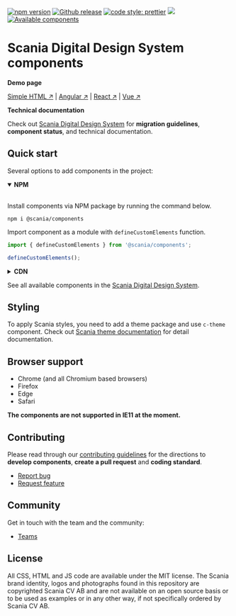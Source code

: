 [![npm version](http://img.shields.io/npm/v/corporate-ui.svg?style=flat&color=1081C2)](https://npmjs.org/package/corporate-ui)
[![Github release](https://img.shields.io/github/v/tag/scania/corporate-ui.svg?label=release&color=1081C2)](https://github.com/scania-digital-design-system/sdds/releases)
[![code style: prettier](https://img.shields.io/badge/code_style-prettier-ff69b4.svg?style=flat-square)](https://github.com/prettier/prettier)
![](https://img.shields.io/github/license/scania/corporate-ui.svg?style=flat)
[![Available components](https://img.shields.io/badge/Available%20components-digitaldesign.scania.com-orange)](https://digitaldesign.scania.com/components)

# Scania Digital Design System components

**Demo page**

[Simple HTML ↗](https://codepen.io/corporate-ui/pen/OYmqpr) | [Angular ↗](https://github.com/scania/corporate-ui-angular) | [React ↗](https://github.com/scania/corporate-ui-react) | [Vue ↗](https://github.com/scania/corporate-ui-vue)


**Technical documentation**

Check out [Scania Digital Design System](https://digitaldesign.scania.com/) for **migration guidelines**, **component status**, and technical documentation.


## Quick start

Several options to add components in the project: 
<details open>
<summary><strong>NPM</strong></summary>
   <br/>

   Install components via NPM package by running the command below.

   ```
   npm i @scania/components
   ```

   Import component as a module with `defineCustomElements` function.

   ```js
   import { defineCustomElements } from '@scania/components';

   defineCustomElements();
   ```
</details>

<details>
<summary><strong>CDN</strong></summary>
   <br/>

   Add link to the script by adding the following to the head

   ```
   <script src="https://digitaldesign.scania.com/build/components/4.x/core.js"></script>
   ```
   Replace `x` with [available releases](https://github.com/scania-digital-design-system/sdds/releases).
</details>

See all available components in the [Scania Digital Design System](https://digitaldesign.scania.com/components).


## Styling

To apply Scania styles, you need to add a theme package and use `c-theme` component. Check out [Scania theme documentation](https://github.com/scania-digital-design-system/sdds/tree/master/theme) for detail documentation.


## Browser support

- Chrome (and all Chromium based browsers)
- Firefox
- Edge
- Safari

**The components are not supported in IE11 at the moment.**


## Contributing

Please read through our [contributing guidelines](https://github.com/scania-digital-design-system/sdds/blob/master/CONTRIBUTING.md) for the directions to **develop components**, **create a pull request** and **coding standard**.

- [Report bug](https://github.com/scania-digital-design-system/sdds/issues)
- [Request feature](https://github.com/scania-digital-design-system/sdds/issues/new)


## Community

Get in touch with the team and the community:
- [Teams](https://teams.microsoft.com/l/team/19%3a1257007a64d44c64954acca27a9d4b46%40thread.skype/conversations?groupId=79f9bfeb-73e2-424d-9477-b236191ece5e&tenantId=3bc062e4-ac9d-4c17-b4dd-3aad637ff1ac)


## License

All CSS, HTML and JS code are available under the MIT license. The Scania brand identity, logos and photographs found in this repository are copyrighted Scania CV AB and are not available on an open source basis or to be used as examples or in any other way, if not specifically ordered by Scania CV AB.
